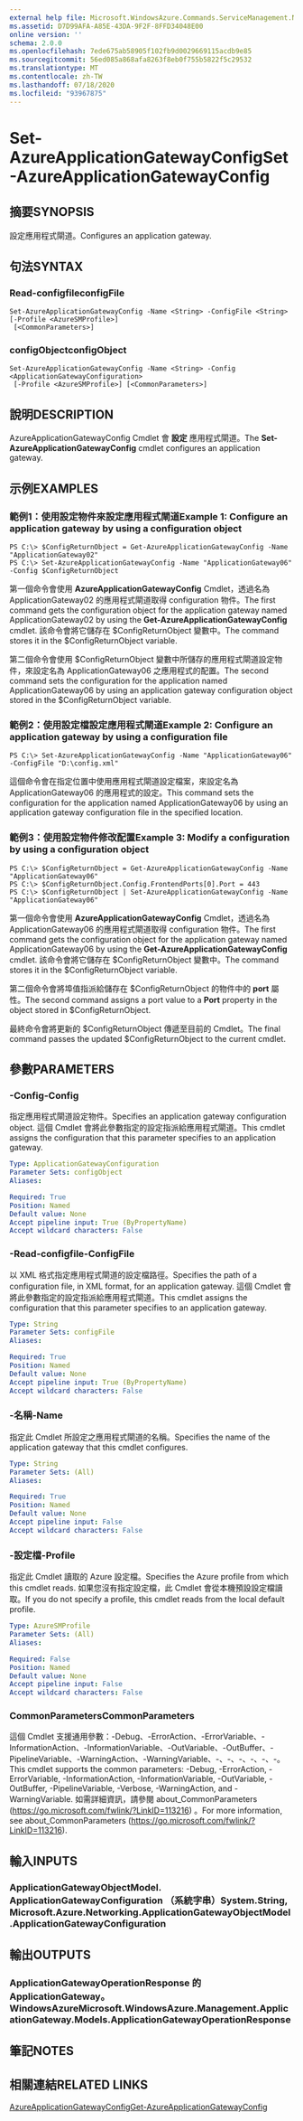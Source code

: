```yaml
---
external help file: Microsoft.WindowsAzure.Commands.ServiceManagement.Network.dll-Help.xml
ms.assetid: D7D99AFA-A85E-43DA-9F2F-8FFD34048E00
online version: ''
schema: 2.0.0
ms.openlocfilehash: 7ede675ab58905f102fb9d0029669115acdb9e85
ms.sourcegitcommit: 56ed085a868afa8263f8eb0f755b5822f5c29532
ms.translationtype: MT
ms.contentlocale: zh-TW
ms.lasthandoff: 07/18/2020
ms.locfileid: "93967875"
---
```

# <span data-ttu-id="4131e-101">Set-AzureApplicationGatewayConfig</span><span class="sxs-lookup"><span data-stu-id="4131e-101">Set-AzureApplicationGatewayConfig</span></span>

## <span data-ttu-id="4131e-102">摘要</span><span class="sxs-lookup"><span data-stu-id="4131e-102">SYNOPSIS</span></span>
<span data-ttu-id="4131e-103">設定應用程式閘道。</span><span class="sxs-lookup"><span data-stu-id="4131e-103">Configures an application gateway.</span></span>

## <span data-ttu-id="4131e-104">句法</span><span class="sxs-lookup"><span data-stu-id="4131e-104">SYNTAX</span></span>

### <span data-ttu-id="4131e-105">Read-configfile</span><span class="sxs-lookup"><span data-stu-id="4131e-105">configFile</span></span>
```
Set-AzureApplicationGatewayConfig -Name <String> -ConfigFile <String> [-Profile <AzureSMProfile>]
 [<CommonParameters>]
```

### <span data-ttu-id="4131e-106">configObject</span><span class="sxs-lookup"><span data-stu-id="4131e-106">configObject</span></span>
```
Set-AzureApplicationGatewayConfig -Name <String> -Config <ApplicationGatewayConfiguration>
 [-Profile <AzureSMProfile>] [<CommonParameters>]
```

## <span data-ttu-id="4131e-107">說明</span><span class="sxs-lookup"><span data-stu-id="4131e-107">DESCRIPTION</span></span>
<span data-ttu-id="4131e-108">AzureApplicationGatewayConfig Cmdlet 會 **設定** 應用程式閘道。</span><span class="sxs-lookup"><span data-stu-id="4131e-108">The **Set-AzureApplicationGatewayConfig** cmdlet configures an application gateway.</span></span>

## <span data-ttu-id="4131e-109">示例</span><span class="sxs-lookup"><span data-stu-id="4131e-109">EXAMPLES</span></span>

### <span data-ttu-id="4131e-110">範例1：使用設定物件來設定應用程式閘道</span><span class="sxs-lookup"><span data-stu-id="4131e-110">Example 1: Configure an application gateway by using a configuration object</span></span>
```
PS C:\> $ConfigReturnObject = Get-AzureApplicationGatewayConfig -Name "ApplicationGateway02"
PS C:\> Set-AzureApplicationGatewayConfig -Name "ApplicationGateway06" -Config $ConfigReturnObject
```

<span data-ttu-id="4131e-111">第一個命令會使用 **AzureApplicationGatewayConfig** Cmdlet，透過名為 ApplicationGateway02 的應用程式閘道取得 configuration 物件。</span><span class="sxs-lookup"><span data-stu-id="4131e-111">The first command gets the configuration object for the application gateway named ApplicationGateway02 by using the **Get-AzureApplicationGatewayConfig** cmdlet.</span></span>
<span data-ttu-id="4131e-112">該命令會將它儲存在 $ConfigReturnObject 變數中。</span><span class="sxs-lookup"><span data-stu-id="4131e-112">The command stores it in the $ConfigReturnObject variable.</span></span>

<span data-ttu-id="4131e-113">第二個命令會使用 $ConfigReturnObject 變數中所儲存的應用程式閘道設定物件，來設定名為 ApplicationGateway06 之應用程式的配置。</span><span class="sxs-lookup"><span data-stu-id="4131e-113">The second command sets the configuration for the application named ApplicationGateway06 by using an application gateway configuration object stored in the $ConfigReturnObject variable.</span></span>

### <span data-ttu-id="4131e-114">範例2：使用設定檔設定應用程式閘道</span><span class="sxs-lookup"><span data-stu-id="4131e-114">Example 2: Configure an application gateway by using a configuration file</span></span>
```
PS C:\> Set-AzureApplicationGatewayConfig -Name "ApplicationGateway06" -ConfigFile "D:\config.xml"
```

<span data-ttu-id="4131e-115">這個命令會在指定位置中使用應用程式閘道設定檔案，來設定名為 ApplicationGateway06 的應用程式的設定。</span><span class="sxs-lookup"><span data-stu-id="4131e-115">This command sets the configuration for the application named ApplicationGateway06 by using an application gateway configuration file in the specified location.</span></span>

### <span data-ttu-id="4131e-116">範例3：使用設定物件修改配置</span><span class="sxs-lookup"><span data-stu-id="4131e-116">Example 3: Modify a configuration by using a configuration object</span></span>
```
PS C:\> $ConfigReturnObject = Get-AzureApplicationGatewayConfig -Name "ApplicationGateway06"
PS C:\> $ConfigReturnObject.Config.FrontendPorts[0].Port = 443
PS C:\> $ConfigReturnObject | Set-AzureApplicationGatewayConfig -Name "ApplicationGateway06"
```

<span data-ttu-id="4131e-117">第一個命令會使用 **AzureApplicationGatewayConfig** Cmdlet，透過名為 ApplicationGateway06 的應用程式閘道取得 configuration 物件。</span><span class="sxs-lookup"><span data-stu-id="4131e-117">The first command gets the configuration object for the application gateway named ApplicationGateway06 by using the **Get-AzureApplicationGatewayConfig** cmdlet.</span></span>
<span data-ttu-id="4131e-118">該命令會將它儲存在 $ConfigReturnObject 變數中。</span><span class="sxs-lookup"><span data-stu-id="4131e-118">The command stores it in the $ConfigReturnObject variable.</span></span>

<span data-ttu-id="4131e-119">第二個命令會將埠值指派給儲存在 $ConfigReturnObject 的物件中的 **port** 屬性。</span><span class="sxs-lookup"><span data-stu-id="4131e-119">The second command assigns a port value to a **Port** property in the object stored in $ConfigReturnObject.</span></span>

<span data-ttu-id="4131e-120">最終命令會將更新的 $ConfigReturnObject 傳遞至目前的 Cmdlet。</span><span class="sxs-lookup"><span data-stu-id="4131e-120">The final command passes the updated $ConfigReturnObject to the current cmdlet.</span></span>

## <span data-ttu-id="4131e-121">參數</span><span class="sxs-lookup"><span data-stu-id="4131e-121">PARAMETERS</span></span>

### <span data-ttu-id="4131e-122">-Config</span><span class="sxs-lookup"><span data-stu-id="4131e-122">-Config</span></span>
<span data-ttu-id="4131e-123">指定應用程式閘道設定物件。</span><span class="sxs-lookup"><span data-stu-id="4131e-123">Specifies an application gateway configuration object.</span></span>
<span data-ttu-id="4131e-124">這個 Cmdlet 會將此參數指定的設定指派給應用程式閘道。</span><span class="sxs-lookup"><span data-stu-id="4131e-124">This cmdlet assigns the configuration that this parameter specifies to an application gateway.</span></span>

```yaml
Type: ApplicationGatewayConfiguration
Parameter Sets: configObject
Aliases: 

Required: True
Position: Named
Default value: None
Accept pipeline input: True (ByPropertyName)
Accept wildcard characters: False
```

### <span data-ttu-id="4131e-125">-Read-configfile</span><span class="sxs-lookup"><span data-stu-id="4131e-125">-ConfigFile</span></span>
<span data-ttu-id="4131e-126">以 XML 格式指定應用程式閘道的設定檔路徑。</span><span class="sxs-lookup"><span data-stu-id="4131e-126">Specifies the path of a configuration file, in XML format, for an application gateway.</span></span>
<span data-ttu-id="4131e-127">這個 Cmdlet 會將此參數指定的設定指派給應用程式閘道。</span><span class="sxs-lookup"><span data-stu-id="4131e-127">This cmdlet assigns the configuration that this parameter specifies to an application gateway.</span></span>

```yaml
Type: String
Parameter Sets: configFile
Aliases: 

Required: True
Position: Named
Default value: None
Accept pipeline input: True (ByPropertyName)
Accept wildcard characters: False
```

### <span data-ttu-id="4131e-128">-名稱</span><span class="sxs-lookup"><span data-stu-id="4131e-128">-Name</span></span>
<span data-ttu-id="4131e-129">指定此 Cmdlet 所設定之應用程式閘道的名稱。</span><span class="sxs-lookup"><span data-stu-id="4131e-129">Specifies the name of the application gateway that this cmdlet configures.</span></span>

```yaml
Type: String
Parameter Sets: (All)
Aliases: 

Required: True
Position: Named
Default value: None
Accept pipeline input: False
Accept wildcard characters: False
```

### <span data-ttu-id="4131e-130">-設定檔</span><span class="sxs-lookup"><span data-stu-id="4131e-130">-Profile</span></span>
<span data-ttu-id="4131e-131">指定此 Cmdlet 讀取的 Azure 設定檔。</span><span class="sxs-lookup"><span data-stu-id="4131e-131">Specifies the Azure profile from which this cmdlet reads.</span></span> <span data-ttu-id="4131e-132">如果您沒有指定設定檔，此 Cmdlet 會從本機預設設定檔讀取。</span><span class="sxs-lookup"><span data-stu-id="4131e-132">If you do not specify a profile, this cmdlet reads from the local default profile.</span></span>

```yaml
Type: AzureSMProfile
Parameter Sets: (All)
Aliases: 

Required: False
Position: Named
Default value: None
Accept pipeline input: False
Accept wildcard characters: False
```

### <span data-ttu-id="4131e-133">CommonParameters</span><span class="sxs-lookup"><span data-stu-id="4131e-133">CommonParameters</span></span>
<span data-ttu-id="4131e-134">這個 Cmdlet 支援通用參數：-Debug、-ErrorAction、-ErrorVariable、-InformationAction、-InformationVariable、-OutVariable、-OutBuffer、-PipelineVariable、-WarningAction、-WarningVariable、-、-、-、-、-、-。</span><span class="sxs-lookup"><span data-stu-id="4131e-134">This cmdlet supports the common parameters: -Debug, -ErrorAction, -ErrorVariable, -InformationAction, -InformationVariable, -OutVariable, -OutBuffer, -PipelineVariable, -Verbose, -WarningAction, and -WarningVariable.</span></span> <span data-ttu-id="4131e-135">如需詳細資訊，請參閱 about_CommonParameters (https://go.microsoft.com/fwlink/?LinkID=113216) 。</span><span class="sxs-lookup"><span data-stu-id="4131e-135">For more information, see about_CommonParameters (https://go.microsoft.com/fwlink/?LinkID=113216).</span></span>

## <span data-ttu-id="4131e-136">輸入</span><span class="sxs-lookup"><span data-stu-id="4131e-136">INPUTS</span></span>

### <span data-ttu-id="4131e-137">ApplicationGatewayObjectModel. ApplicationGatewayConfiguration （系統字串）</span><span class="sxs-lookup"><span data-stu-id="4131e-137">System.String, Microsoft.Azure.Networking.ApplicationGatewayObjectModel.ApplicationGatewayConfiguration</span></span>

## <span data-ttu-id="4131e-138">輸出</span><span class="sxs-lookup"><span data-stu-id="4131e-138">OUTPUTS</span></span>

### <span data-ttu-id="4131e-139">ApplicationGatewayOperationResponse 的 ApplicationGateway。 WindowsAzure</span><span class="sxs-lookup"><span data-stu-id="4131e-139">Microsoft.WindowsAzure.Management.ApplicationGateway.Models.ApplicationGatewayOperationResponse</span></span>

## <span data-ttu-id="4131e-140">筆記</span><span class="sxs-lookup"><span data-stu-id="4131e-140">NOTES</span></span>

## <span data-ttu-id="4131e-141">相關連結</span><span class="sxs-lookup"><span data-stu-id="4131e-141">RELATED LINKS</span></span>

[<span data-ttu-id="4131e-142">AzureApplicationGatewayConfig</span><span class="sxs-lookup"><span data-stu-id="4131e-142">Get-AzureApplicationGatewayConfig</span></span>](./Get-AzureApplicationGatewayConfig.md)


